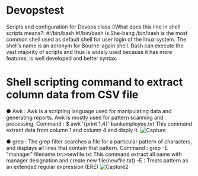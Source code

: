 # Devopstest

Scripts and configuration for Devops class
:)What does this line in shell scripts means?: #!/bin/bash
#!/bin/bash is She-bang
/bin/bash is the most common shell used as default shell for user login of the linux system. The shell’s name is an acronym for Bourne-again shell. Bash can execute the vast majority of scripts and thus is widely used because it has more features, is well developed and better syntax.

# Shell scripting command to extract column data from CSV file

 ● Awk : Awk is a scripting language used for manipulating data and generating reports.  Awk is mostly used for pattern scanning and processing. 
   Command : $ awk '{print $1,$4}' bankemployee.txt
    This command extract data from column 1 and column 4 and disply it.
![Capture](https://github.com/chintan2812/Devopstest/assets/142546141/a056f3b0-a6bf-4905-8bfe-28561c53d0d1)

    
 ● grep : The grep filter searches a file for a particular pattern of characters, and displays all lines that contain that pattern.
    Command : grep -E "manager" filename.txt>newfile.txt
   This command extract all name with manager designation and create new file(newfile.txt)
   -E : Treats pattern as an extended regular expression (ERE)
![Capture2](https://github.com/chintan2812/Devopstest/assets/142546141/2605909a-d3f5-46ba-8b73-ebd63f8ecc7c)

   
